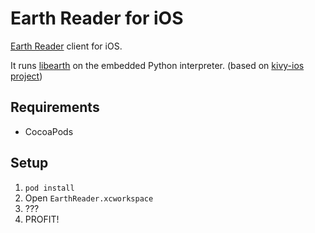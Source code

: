 Earth Reader for iOS
====================

[Earth Reader](http://earthreader.org) client for iOS.

It runs [libearth](http://libearth.earthreader.org/en/0.1.0/) on the embedded Python interpreter. (based on [kivy-ios project](https://github.com/kivy/kivy-ios))

## Requirements

* CocoaPods

## Setup

1. `pod install`
2. Open `EarthReader.xcworkspace`
3. ???
4. PROFIT!
